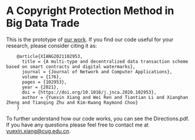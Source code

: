 # A Copyright Protection Method in Big Data Trade
This is the prototype of [our work](https://www.sciencedirect.com/science/article/abs/pii/S1084804520304057). If you find our code useful for your research, please consider citing it as:

        @article{XIANG2021102953,
          title = {A multi-type and decentralized data transaction scheme based on smart contracts and digital watermarks},
          journal = {Journal of Network and Computer Applications},
          volume = {176},
          pages = {102953},
          year = {2021},
          doi = {https://doi.org/10.1016/j.jnca.2020.102953},
          author = {Yuexin Xiang and Wei Ren and Tiantian Li and Xianghan Zheng and Tianqing Zhu and Kim-Kwang Raymond Choo}
        }

To further understand how our code works, you can see the Directions.pdf. If you have any questions please feel free to contact me at yuexin.xiang@cug.edu.cn.
